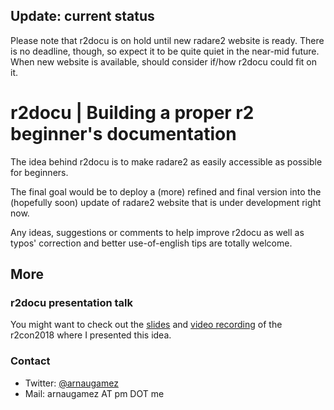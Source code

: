 ## Update: current status
Please note that r2docu is on hold until new radare2 website is ready. There is no deadline, though, so expect it to be quite quiet in the near-mid future. When new website is available, should consider if/how r2docu could fit on it.

# r2docu | Building a proper r2 beginner's documentation

The idea behind r2docu is to make radare2 as easily accessible as possible for beginners.

The final goal would be to deploy a (more) refined and final version into the (hopefully soon) update of radare2 website that is under development right now.

Any ideas, suggestions or comments to help improve r2docu as well as typos' correction and better use-of-english tips are totally welcome.

## More
### r2docu presentation talk
You might want to check out the [slides](https://github.com/arnaugamez/r2con2018-Introducing_r2_for_humans) and [video recording](https://youtu.be/ARH1S8ygDnk) of the r2con2018 where I presented this idea.

### Contact
- Twitter: [@arnaugamez](https://twitter.com/arnaugamez)
- Mail: arnaugamez AT pm DOT me
